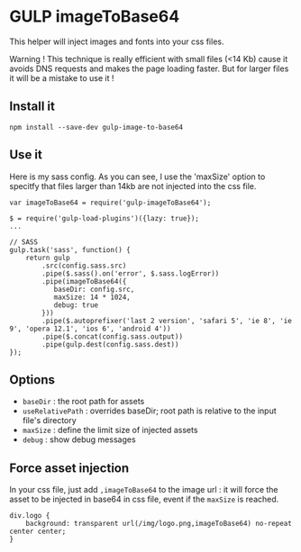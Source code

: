 GULP imageToBase64
==================

This helper will inject images and fonts into your css files.

Warning ! This technique is really efficient with small files (<14 Kb) cause it avoids DNS requests and makes the page loading faster. But for larger files it will be a mistake to use it !

Install it
----------

```
npm install --save-dev gulp-image-to-base64
```

Use it
------

Here is my sass config. As you can see, I use the 'maxSize' option to specitfy that files larger than 14kb are not injected into the css file.

```
var imageToBase64 = require('gulp-imageToBase64');

$ = require('gulp-load-plugins')({lazy: true});
...

// SASS
gulp.task('sass', function() {
    return gulp
        .src(config.sass.src)
        .pipe($.sass().on('error', $.sass.logError))
        .pipe(imageToBase64({
           baseDir: config.src,
           maxSize: 14 * 1024,
           debug: true
        }))
        .pipe($.autoprefixer('last 2 version', 'safari 5', 'ie 8', 'ie 9', 'opera 12.1', 'ios 6', 'android 4'))
        .pipe($.concat(config.sass.output))
        .pipe(gulp.dest(config.sass.dest))
});
```

Options
-------
 - ``baseDir`` : the root path for assets
 - ``useRelativePath`` : overrides baseDir; root path is relative to the input file's directory
 - ``maxSize`` : define the limit size of injected assets
 - ``debug`` : show debug messages

Force asset injection
---------------------

In your css file, just add ``,imageToBase64`` to the image url : it will force the asset to be injected in base64 in css file, event if the ``maxSize`` is reached.

```
div.logo {
	background: transparent url(/img/logo.png,imageToBase64) no-repeat center center;
}
```
